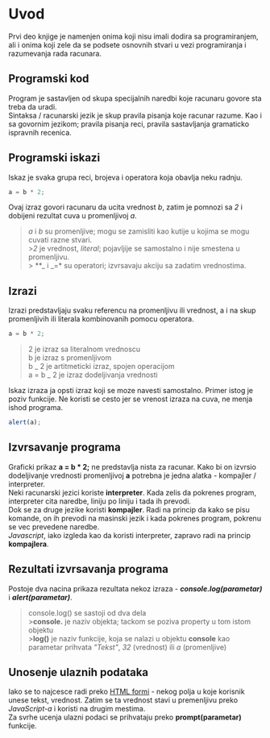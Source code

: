 # Uvod

Prvi deo knjige je namenjen onima koji nisu imali dodira sa programiranjem, ali i onima koji zele da se podsete osnovnih stvari u vezi programiranja i razumevanja rada racunara.

## Programski kod

Program je sastavljen od skupa specijalnih naredbi koje racunaru govore sta treba da uradi.<br>
Sintaksa / racunarski jezik je skup pravila pisanja koje racunar razume. Kao i sa govornim jezikom; pravila pisanja reci, pravila sastavljanja gramaticko ispravnih recenica.

## Programski iskazi

Iskaz je svaka grupa reci, brojeva i operatora koja obavlja neku radnju.

```js
a = b * 2;
```

Ovaj izraz govori racunaru da ucita vrednost _b_, zatim je pomnozi sa _2_ i dobijeni rezultat cuva u promenljivoj _a_.

> _a_ i _b_ su promenljive; mogu se zamisliti kao kutije u kojima se mogu cuvati razne stvari.<br> >_2_ je vrednost, _literal_; pojavljije se samostalno i nije smestena u promenljivu.<br> > \*\*_ i _=\* su operatori; izvrsavaju akciju sa zadatim vrednostima.<br>

## Izrazi

Izrazi predstavljaju svaku referencu na promenljivu ili vrednost, a i na skup promenljivih ili literala kombinovanih pomocu operatora.<br>

```js
a = b * 2;
```

> 2 je izraz sa literalnom vrednoscu<br>
> b je izraz s promenljivom<br>
> b _ 2 je artitmeticki izraz, spojen operacijom<br>
> a = b _ 2 je izraz dodeljivanja vrednosti<br>

Iskaz izraza ja opsti izraz koji se moze navesti samostalno. Primer istog je poziv funkcije. Ne koristi se cesto jer se vrenost izraza na cuva, ne menja ishod programa.

```js
alert(a);
```

## Izvrsavanje programa

Graficki prikaz **a = b \* 2;** ne predstavlja nista za racunar. Kako bi on izvrsio dodeljivanje vrednosti promenljivoj **a** potrebna je jedna alatka - kompajler / interpreter.<br>
Neki racunarski jezici koriste **interpreter**. Kada zelis da pokrenes program, interpreter cita naredbe, liniju po liniju i tada ih prevodi.<br>
Dok se za druge jezike koristi **kompajler**. Radi na princip da kako se pisu komande, on ih prevodi na masinski jezik i kada pokrenes program, pokrenu se vec prevedene naredbe.<br>
_Javascript_, iako izgleda kao da koristi interpreter, zapravo radi na princip **kompajlera**.

## Rezultati izvrsavanja programa

Postoje dva nacina prikaza rezultata nekoz izraza - **_console.log(parametar)_** i **_alert(parametar)_**.

> console.log() se sastoji od dva dela<br> >**console.** je naziv objekta; tackom se poziva property u tom istom objektu<br> >**log()** je naziv funkcije, koja se nalazi u objektu **console**
> kao parametar prihvata _"Tekst"_, _32_ (vrednost) ili _a_ (promenljive)

## Unosenje ulaznih podataka

Iako se to najcesce radi preko [HTML formi](https://www.w3schools.com/html/html_forms.asp) - nekog polja u koje korisnik unese tekst, vrednost. Zatim se ta vrednost stavi u premenljivu preko _JavaScript-a_ i koristi na drugim mestima.<br>
Za svrhe ucenja ulazni podaci se prihvataju preko **prompt(parametar)** funkcije.
